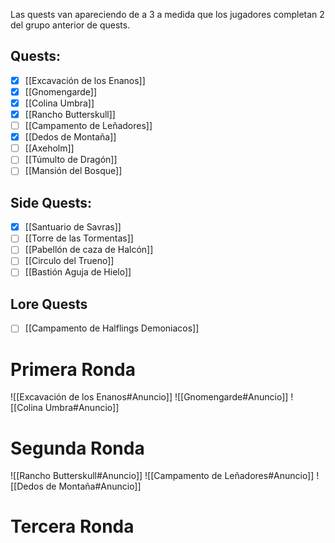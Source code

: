 Las quests van apareciendo de a 3 a medida que los jugadores completan 2 del grupo anterior de quests.
## Quests:
- [x] [[Excavación de los Enanos]]
- [x] [[Gnomengarde]]
- [x] [[Colina Umbra]]
- [x] [[Rancho Butterskull]]
- [ ] [[Campamento de Leñadores]]
- [x] [[Dedos de Montaña]]
- [ ] [[Axeholm]]
- [ ] [[Túmulto de Dragón]]
- [ ] [[Mansión del Bosque]]
## Side Quests:
- [x] [[Santuario de Savras]]
- [ ] [[Torre de las Tormentas]]
- [ ] [[Pabellón de caza de Halcón]]
- [ ] [[Circulo del Trueno]]
- [ ] [[Bastión Aguja de Hielo]]
## Lore Quests
- [ ] [[Campamento de Halflings Demoniacos]]

# Primera Ronda

![[Excavación de los Enanos#Anuncio]] ![[Gnomengarde#Anuncio]] ![[Colina Umbra#Anuncio]]
# Segunda Ronda
![[Rancho Butterskull#Anuncio]] ![[Campamento de Leñadores#Anuncio]] ![[Dedos de Montaña#Anuncio]]
# Tercera Ronda